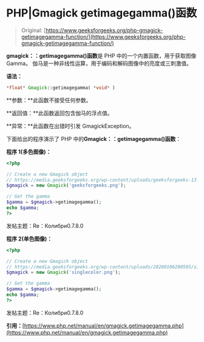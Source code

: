# PHP|Gmagick getimagegamma()函数

> Original: [https://www.geeksforgeeks.org/php-gmagick-getimagegamma-function/](https://www.geeksforgeeks.org/php-gmagick-getimagegamma-function/)

**gmagick：：getimagegamma()函数**是 PHP 中的一个内置函数，用于获取图像 Gamma。 伽马是一种非线性运算，用于编码和解码图像中的亮度或三刺激值。

**语法：**

```php
*float* Gmagick::getimagegamma( *void* )
```

**参数：**此函数不接受任何参数。

**返回值：**此函数返回包含伽马的浮点值。

**异常：**此函数在出错时引发 GmagickException。

下面给出的程序演示了 PHP 中的**Gmagick：：getimagegamma()函数**：

**程序 1(多色图像)：**

```php
<?php

// Create a new Gmagick object
// https://media.geeksforgeeks.org/wp-content/uploads/geeksforgeeks-13.png
$gmagick = new Gmagick('geeksforgeeks.png');

// Get the gamma
$gamma = $gmagick->getimagegamma();
echo $gamma;
?>
```

发帖主题：Re：Колибри0.7.8.0

**程序 2(单色图像)：**

```php
<?php

// Create a new Gmagick object
// https://media.geeksforgeeks.org/wp-content/uploads/20200106200505/singlecolor.png
$gmagick = new Gmagick('singlecolor.png');

// Get the gamma
$gamma = $gmagick->getimagegamma();
echo $gamma;
?>
```

发帖主题：Re：Колибри0.7.8.0

**引用：**[https://www.php.net/manual/en/gmagick.getimagegamma.php](https://www.php.net/manual/en/gmagick.getimagegamma.php)
